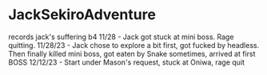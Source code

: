 # JackSekiroAdventure
records jack's suffering
b4 11/28 - Jack got stuck at mini boss. Rage quitting.
11/28/23 - Jack chose to explore a bit first, got fucked by headless. Then finally killed mini boss, got eaten by Snake sometimes, arrived at first BOSS
12/12/23 - Start under Mason's request, stuck at Oniwa, rage quit
